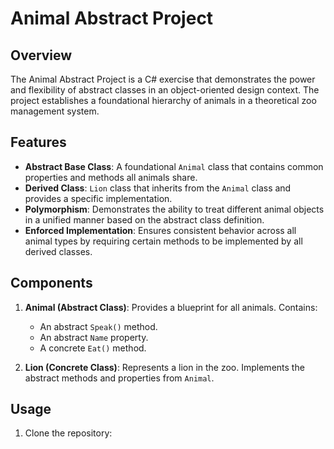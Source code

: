# Animal Abstract Project

## Overview

The Animal Abstract Project is a C# exercise that demonstrates the power and flexibility of abstract classes in an object-oriented design context. The project establishes a foundational hierarchy of animals in a theoretical zoo management system.

## Features

- **Abstract Base Class**: A foundational `Animal` class that contains common properties and methods all animals share.
- **Derived Class**: `Lion` class that inherits from the `Animal` class and provides a specific implementation.
- **Polymorphism**: Demonstrates the ability to treat different animal objects in a unified manner based on the abstract class definition.
- **Enforced Implementation**: Ensures consistent behavior across all animal types by requiring certain methods to be implemented by all derived classes.

## Components

1. **Animal (Abstract Class)**: Provides a blueprint for all animals. Contains:
    - An abstract `Speak()` method.
    - An abstract `Name` property.
    - A concrete `Eat()` method.

2. **Lion (Concrete Class)**: Represents a lion in the zoo. Implements the abstract methods and properties from `Animal`.

## Usage

1. Clone the repository:
